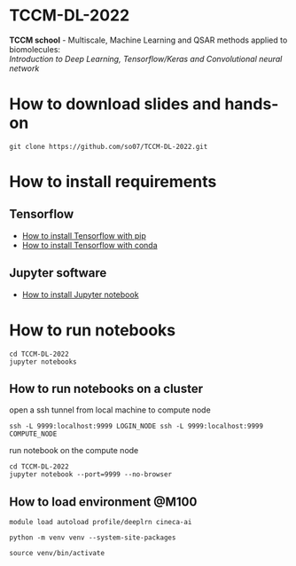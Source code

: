 # TCCM-DL-2022

**TCCM school** - Multiscale, Machine Learning and QSAR methods applied to biomolecules:\
_Introduction to Deep Learning, Tensorflow/Keras and Convolutional neural network_

# How to download slides and hands-on

```
git clone https://github.com/so07/TCCM-DL-2022.git
```

# How to install requirements

## Tensorflow

- [How to install Tensorflow with pip](https://www.tensorflow.org/install/pip)
- [How to install Tensorflow with conda](https://docs.anaconda.com/anaconda/user-guide/tasks/tensorflow/)

## Jupyter software

- [How to install Jupyter notebook](https://jupyter.org/install)

# How to run notebooks

```
cd TCCM-DL-2022
jupyter notebooks
```

## How to run notebooks on a cluster

open a ssh tunnel from local machine to compute node

```
ssh -L 9999:localhost:9999 LOGIN_NODE ssh -L 9999:localhost:9999 COMPUTE_NODE
```

run notebook on the compute node

```
cd TCCM-DL-2022
jupyter notebook --port=9999 --no-browser
```

## How to load environment @M100

```
module load autoload profile/deeplrn cineca-ai

python -m venv venv --system-site-packages

source venv/bin/activate
```

